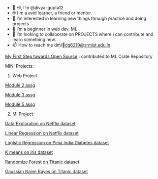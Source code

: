 - 👋 Hi, I’m @divya-gupta12
- 🤓 I'm a avid learner, a friend or mentor.
- 👀 I’m interested in learning new things through practice and doing projects
- 🌱 I’m a beginner in web dev, ML .
- 💞️ I’m looking to collaborate on PROJECTS where i can contribute and learn something new.
- 📫 How to reach me dm/📧dg6219@srmist.edu.in

[My First Step towards Open Source](https://github.com/abhisheks008/ML-Crate/tree/main/Pima%20Indians%20Diabetes%20Prediction/Model) : contributed to ML Crate Repository

MINI Projects:
1. Web Project

[Module 2 assg](https://divya-gupta12.github.io/WEB-DEV-ASSG/coursera_mod2/)

[Module 3 assg](https://divya-gupta12.github.io/WEB-DEV-ASSG/coursera_mod3/)

[Module 5 assg](https://divya-gupta12.github.io/WEB-DEV-ASSG/coursera_mod5/)

2. Ml Project

[Data Exploration on Netflix dataset](https://github.com/divya-gupta12/ML/blob/main/de454.ipynb)

[Linear Regression on Netflix dataset](https://github.com/divya-gupta12/Linear-regression/blob/main/LR454_assg2.ipynb)

[Logistic Regression on Pima India Diabetes dataset](https://github.com/divya-gupta12/Logistic-Regression/blob/main/pimadiabetes/finaldraft_assg.ipynb)

[K means on Iris dataset](https://github.com/divya-gupta12/ML/blob/main/kmeans_iris.ipynb)

[Randomize Forest on Titanic dataset](https://github.com/divya-gupta12/ML/blob/main/titanic/titanic_reg.ipynb)

[Gaussian Naive Bayes on Titanic dataset](https://github.com/divya-gupta12/ML/blob/main/titanic/titanic_guassiannaivebayes.ipynb)
